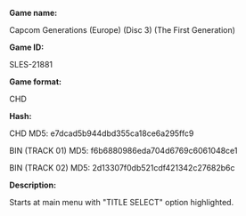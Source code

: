 **Game name:**

Capcom Generations (Europe) (Disc 3) (The First Generation)

**Game ID:**

SLES-21881

**Game format:**

CHD

**Hash:**

CHD MD5: e7dcad5b944dbd355ca18ce6a295ffc9

BIN (TRACK 01) MD5: f6b6880986eda704d6769c6061048ce1

BIN (TRACK 02) MD5: 2d13307f0db521cdf421342c27682b6c

**Description:**

Starts at main menu with "TITLE SELECT" option highlighted.